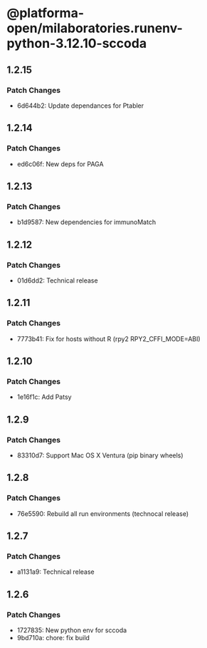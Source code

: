 # @platforma-open/milaboratories.runenv-python-3.12.10-sccoda

## 1.2.15

### Patch Changes

- 6d644b2: Update dependances for Ptabler

## 1.2.14

### Patch Changes

- ed6c06f: New deps for PAGA

## 1.2.13

### Patch Changes

- b1d9587: New dependencies for immunoMatch

## 1.2.12

### Patch Changes

- 01d6dd2: Technical release

## 1.2.11

### Patch Changes

- 7773b41: Fix for hosts without R (rpy2 RPY2_CFFI_MODE=ABI)

## 1.2.10

### Patch Changes

- 1e16f1c: Add Patsy

## 1.2.9

### Patch Changes

- 83310d7: Support Mac OS X Ventura (pip binary wheels)

## 1.2.8

### Patch Changes

- 76e5590: Rebuild all run environments (technocal release)

## 1.2.7

### Patch Changes

- a1131a9: Technical release

## 1.2.6

### Patch Changes

- 1727835: New python env for sccoda
- 9bd710a: chore: fix build
